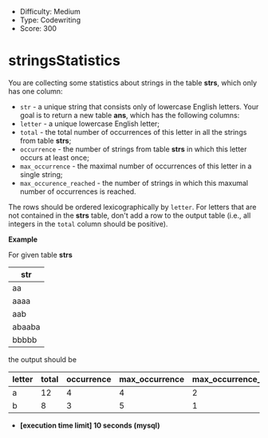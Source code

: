 - Difficulty: Medium
- Type: Codewriting
- Score: 300

# stringsStatistics

You are collecting some statistics about strings in the table **strs**, which only has one column:

- `str` - a unique string that consists only of lowercase English letters.
  Your goal is to return a new table **ans**, which has the following columns:
- `letter` - a unique lowercase English letter;
- `total` - the total number of occurrences of this letter in all the strings from table **strs**;
- `occurrence` - the number of strings from table **strs** in which this letter occurs at least once;
- `max_occurrence` - the maximal number of occurrences of this letter in a single string;
- `max_occurence_reached` - the number of strings in which this maxumal number of occurrences is reached.

The rows should be ordered lexicographically by `letter`. For letters that are not contained in the **strs** table, don't add a row to the output table (i.e., all integers in the `total` column should be positive).

**Example**

For given table **strs**

| str    |
| ------ |
| aa     |
| aaaa   |
| aab    |
| abaaba |
| bbbbb  |

the output should be

| letter | total | occurrence | max_occurrence | max_occurrence_reached |
| ------ | ----- | ---------- | -------------- | ---------------------- |
| a      | 12    | 4          | 4              | 2                      |
| b      | 8     | 3          | 5              | 1                      |

- **[execution time limit] 10 seconds (mysql)**